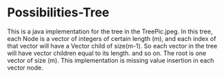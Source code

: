# Possibilities-Tree
This is a java implementation for the tree in the TreePic.jpeg.  In this tree, each Node is a vector of integers of certain length (m), and each index of that vector will have a Vector child of size(m-1). So each vector in the tree  will have vector children equal to its length. and so on.  The root is one vector of size (m). This implementation is missing value insertion in each vector node. 
